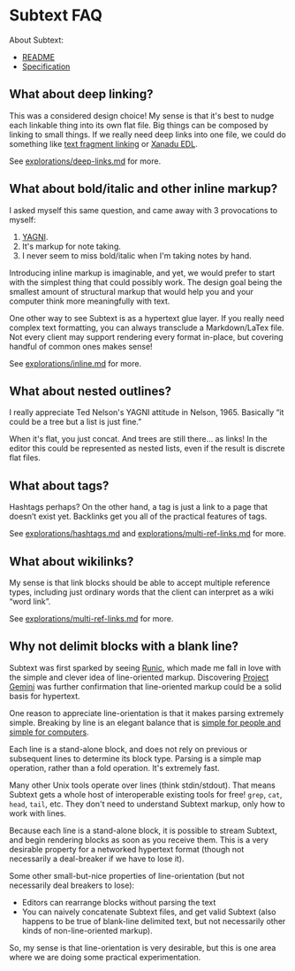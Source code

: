 # Subtext FAQ

About Subtext:

- [README](README.md)
- [Specification](specification.md)

## What about deep linking?

This was a considered design choice! My sense is that it's best to nudge each linkable thing into its own flat file. Big things can be composed by linking to small things. If we really need deep links into one file, we could do something like [text fragment linking](https://wicg.github.io/scroll-to-text-fragment/) or [Xanadu EDL](https://xanadu.com/xuEDL.html).

See [explorations/deep-links.md](explorations/deep-links.md) for more.

## What about bold/italic and other inline markup?

I asked myself this same question, and came away with 3 provocations to myself:

1. [YAGNI](design.md).
2. It's markup for note taking.
3. I never seem to miss bold/italic when I'm taking notes by hand.

Introducing inline markup is imaginable, and yet, we would prefer to start with the simplest thing that could possibly work. The design goal being the smallest amount of structural markup that would help you and your computer think more meaningfully with text.

One other way to see Subtext is as a hypertext glue layer. If you really need complex text formatting, you can always transclude a Markdown/LaTex file. Not every client may support rendering every format in-place, but covering handful of common ones makes sense!

See [explorations/inline.md](explorations/inline.md) for more.

## What about nested outlines?

I really appreciate Ted Nelson's YAGNI attitude in Nelson, 1965. Basically “it could be a tree but a list is just fine.”

When it's flat, you just concat. And trees are still there... as links! In the editor this could be represented as nested lists, even if the result is discrete flat files.

## What about tags?

Hashtags perhaps? On the other hand, a tag is just a link to a page that doesn’t exist yet. Backlinks get you all of the practical features of tags.

See [explorations/hashtags.md](explorations/hashtags.md) and [explorations/multi-ref-links.md](explorations/multi-ref-links.md) for more.

## What about wikilinks?

My sense is that link blocks should be able to accept multiple reference types, including just ordinary words that the client can interpret as a wiki “word link”.

See [explorations/multi-ref-links.md](explorations/multi-ref-links.md) for more.

## Why not delimit blocks with a blank line?

Subtext was first sparked by seeing [Runic](https://wiki.xxiivv.com/site/runic.html), which made me fall in love with the simple and clever idea of line-oriented markup. Discovering [Project Gemini](https://gemini.circumlunar.space/docs/specification.gmi) was further confirmation that line-oriented markup could be a solid basis for hypertext.

One reason to appreciate line-orientation is that it makes parsing extremely simple. Breaking by line is an elegant balance that is [simple for people and simple for computers](design.md).

Each line is a stand-alone block, and does not rely on previous or subsequent lines to determine its block type. Parsing is a simple map operation, rather than a fold operation. It's extremely fast.

Many other Unix tools operate over lines (think stdin/stdout). That means Subtext gets a whole host of interoperable existing tools for free! `grep`, `cat`, `head`, `tail`, etc. They don't need to understand Subtext markup, only how to work with lines.

Because each line is a stand-alone block, it is possible to stream Subtext, and begin rendering blocks as soon as you receive them. This is a very desirable property for a networked hypertext format (though not necessarily a deal-breaker if we have to lose it).

Some other small-but-nice properties of line-orientation (but not necessarily deal breakers to lose):

- Editors can rearrange blocks without parsing the text
- You can naively concatenate Subtext files, and get valid Subtext (also happens to be true of blank-line delimited text, but not necessarily other kinds of non-line-oriented markup).

So, my sense is that line-orientation is very desirable, but this is one area where we are doing some practical experimentation.